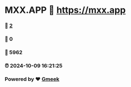# MXX.APP :link: https://mxx.app 
### :page_facing_up: [2](https://mxx.app/tag.html) 
### :speech_balloon: 0 
### :hibiscus: 5962 
### :alarm_clock: 2024-10-09 16:21:25 
### Powered by :heart: [Gmeek](https://github.com/Meekdai/Gmeek)

